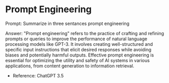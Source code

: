 # Prompt Engineering

Prompt: Summarize in three sentances prompt engineering

Answer: "Prompt engineering" refers to the practice of crafting and refining prompts or queries to improve the performance of natural language processing models like GPT-3. It involves creating well-structured and specific input instructions that elicit desired responses while avoiding biases and potentially harmful outputs. Effective prompt engineering is essential for optimizing the utility and safety of AI systems in various applications, from content generation to information retrieval.

- Reference: ChatGPT 3.5
